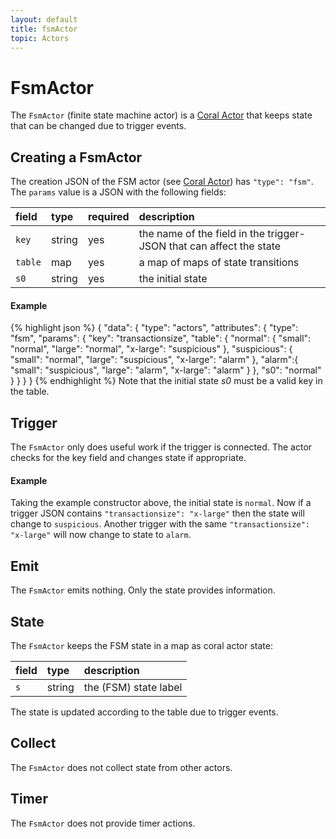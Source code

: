 ```yaml
---
layout: default
title: fsmActor
topic: Actors
---
```

<!--
   Licensed to the Apache Software Foundation (ASF) under one or more
   contributor license agreements.  See the NOTICE file distributed with
   this work for additional information regarding copyright ownership.
   The ASF licenses this file to You under the Apache License, Version 2.0
   (the "License"); you may not use this file except in compliance with
   the License.  You may obtain a copy of the License at

       http://www.apache.org/licenses/LICENSE-2.0

   Unless required by applicable law or agreed to in writing, software
   distributed under the License is distributed on an "AS IS" BASIS,
   WITHOUT WARRANTIES OR CONDITIONS OF ANY KIND, either express or implied.
   See the License for the specific language governing permissions and
   limitations under the License.
-->

# FsmActor
The `FsmActor` (finite state machine actor) is a [Coral Actor](/actors/overview/) that keeps state that can be changed due to trigger events.

## Creating a FsmActor
The creation JSON of the FSM actor (see [Coral Actor](/actors/overview/)) has `"type": "fsm"`.
The `params` value is a JSON with the following fields:

field  | type | required | description
:----- | :---- | :--- | :------------
`key` | string | yes| the name of the field in the trigger-JSON that can affect the state
`table` | map | yes| a map of maps of state transitions
`s0` | string | yes| the initial state

#### Example
{% highlight json %}
{
  "data": {
      "type": "actors",
      "attributes": {
          "type": "fsm",
          "params": {
            "key": "transactionsize",
            "table": {
              "normal": {
                "small": "normal",
                "large": "normal",
                "x-large": "suspicious"
              },
              "suspicious": {
                "small": "normal",
                "large": "suspicious",
                "x-large": "alarm"
              },
              "alarm":{
                "small": "suspicious",
                "large": "alarm",
                "x-large": "alarm"
              }
            },
            "s0": "normal"
          }
      }
  }
}
{% endhighlight %}
Note that the initial state _s0_ must be a valid key in the table.

## Trigger
The `FsmActor` only does useful work if the trigger is connected.
The actor checks for the key field and changes state if appropriate.

#### Example
Taking the example constructor above, the initial state is `normal`. Now if a trigger JSON contains `"transactionsize": "x-large"` then the state will change to `suspicious`.
Another trigger with the same `"transactionsize": "x-large"` will now change to state to `alarm`.

## Emit
The `FsmActor` emits nothing. Only the state provides information.

## State
The `FsmActor` keeps the FSM state in a map as coral actor state:

field |type| description
:--- | :--- | :---
`s` | string| the (FSM) state label

The state is updated according to the table due to trigger events.

## Collect
The `FsmActor` does not collect state from other actors.

## Timer
The `FsmActor` does not provide timer actions.
